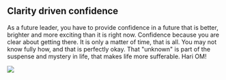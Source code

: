 <!-- title: Confidence because of clarity  -->


## Clarity driven confidence

As a future leader, you have to provide confidence in a future that is better, brighter and more exciting than it is right now. Confidence because you are clear about getting there. It is only a matter of time, that is all. You may not know fully how, and that is perfectly okay. That "unknown" is part of the suspense and mystery in life, that makes life more sufferable. Hari OM!

![](https://lh3.googleusercontent.com/PwF1Y9ubX5C7Rdgw21yy_42YJjjYGXDQCJ4uSAL4Ia9XMIsG-CJ735NSIDxwBUcZSDZNu3kuAOipfvPckW8hpMKdNToxp822rSL0iB15Wuh3voe6sHiDUgy34_uZwztDFSWCZzLTOAFI77NW-8FnpHoruPEwRQZPzRqNIknzuP1NjpQDJzwf5VxYyKbTIJNiVJzcCEfeCOMgvcBCmonzoEIA-wBOW1Ge1du7ceBvzmQL6_3RLpLDkn_zzb_yDONe8Sb1HM-DvUGahV8E0fbZyph0brmYcJLJN8WUI1rzxlavjAazTwbvGSo6BMii4ox2CWvt-QsXN1d2wo0z6Gq_VHvKtzDy9Xpse8DeGf7frJaVRfWDheZMpLjMAn_bp75N0GtvokP_agZxiLwM3nwkOXKeq07G8PDaGBSD6J-JGHRZCdvaGhqPihvdblytcvMyvfs2yrBsyHvXDX4vOlrKKPPzYEiuKrS0FHepVTIO713GtQ1wZ3K7CWBclNDqZnHmXiU4wkMcs49pibx_WvDW_hNNWzPLaVpkn6U6xQNH4v4JgwlW-pwk-RnL3xexZQLII8rBOZzVuu0bqhcxxtPHtpbFAi9ml6RiviCKY7kimVPNYvXqj07nkiFIVs2tzOm3e4if08TEA-4bzrAnwsyvVRseuwszE-8Krh_XNJubuJXIW-BSRsHUSWOsyXgxrHk=w225-h431-no?authuser=0)



